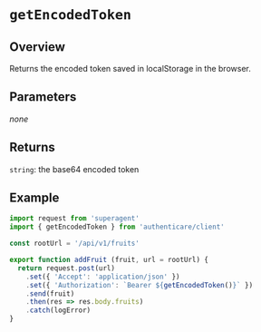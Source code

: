 # `getEncodedToken`

## Overview

Returns the encoded token saved in localStorage in the browser.


## Parameters

_none_


## Returns

`string`: the base64 encoded token


## Example

```js
import request from 'superagent'
import { getEncodedToken } from 'authenticare/client'

const rootUrl = '/api/v1/fruits'

export function addFruit (fruit, url = rootUrl) {
  return request.post(url)
    .set({ 'Accept': 'application/json' })
    .set({ 'Authorization': `Bearer ${getEncodedToken()}` })
    .send(fruit)
    .then(res => res.body.fruits)
    .catch(logError)
}
```

